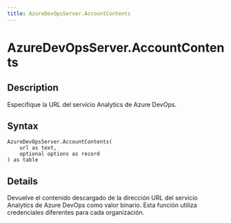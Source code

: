```yaml
---
title: AzureDevOpsServer.AccountContents
---
```


# AzureDevOpsServer.AccountContents


## Description

Especifique la URL del servicio Analytics de Azure DevOps.


## Syntax

```powerquery
AzureDevOpsServer.AccountContents(
    url as text,
    optional options as record
) as table
```


## Details

Devuelve el contenido descargado de la dirección URL del servicio Analytics de Azure DevOps como valor binario. Esta función utiliza credenciales diferentes para cada organización.


